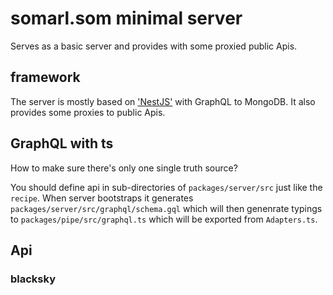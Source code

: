 # somarl.som minimal server

Serves as a basic server and provides with some proxied public Apis.

## framework

The server is mostly based on ['NestJS'](https://nestjs.com/) with GraphQL to MongoDB. It also provides some proxies to public Apis.

## GraphQL with ts

How to make sure there's only one single truth source?

You should define api in sub-directories of `packages/server/src` just like the `recipe`. When server bootstraps it generates `packages/server/src/graphql/schema.gql` which will then genenrate typings to `packages/pipe/src/graphql.ts` which will be exported from `Adapters.ts`.

## Api

### blacksky
